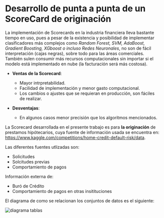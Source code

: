 # Desarrollo de punta a punta de un ScoreCard de originación
La implementación de Scorecards en la industria financiera lleva bastante tiempo en uso, pues a pesar de la existencia y posibilidad de implementar clasificadores más complejos como *Random Forest, SVM, AdaBoost, Gradient Boosting, XGboost o incluso Redes Neuronales*, no son de fácil interpretación (cajas negras), sobre todo para las áreas comerciales. También sulen consumir más recursos computacionales sin importar si el modelo está implementado en nube (la facturación será más costosa).
* **Ventas de la Scorecard**:
    * Mayor intrpretabilidad.
    * Facilidad de implementación y menor gasto computacional.
    * Los cambios o ajustes que se requieran en producción, son fáciles de realizar.
   
* **Desventajas**:
    * En algunos casos menor precisión que los algoritmos mencionados.

 La Scorecard desarrollada en el presente trabajo es para **la originación** de prestamos hipótecarios, cuya fuente de información usada se encuentra en: https://www.kaggle.com/competitions/home-credit-default-risk/data.

Las diferentes fuentes utlizadas son:
* Solicitudes
* Solcitudes previas
* Comportamiento de pagos

Información externa de:

* Buró de Crédito
* Comportamiento de pagos en otras insitituciones

El diagrama de como se relacionan los conjuntos de datos es el siguiente:

![diagrama tablas](https://github.com/angujoma/ScoreCard-Project/assets/141785336/7a08cff0-3d8a-487a-970c-3b3bec8382b6)
